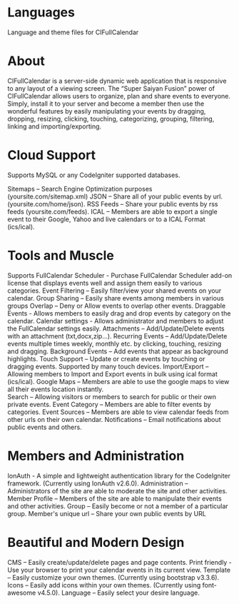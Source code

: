 # Languages
Language and theme files for CIFullCalendar

# About
CIFullCalendar is a server-side dynamic web application that is responsive to any layout of a viewing screen. The “Super Saiyan Fusion” power of CIFullCalendar allows users to organize, plan and share events to everyone. Simply, install it to your server and become a member then use the wonderful features by easily manipulating your events by dragging, dropping, resizing, clicking, touching, categorizing, grouping, filtering, linking and importing/exporting.

# Cloud Support
Supports MySQL or any CodeIgniter supported databases. 

Sitemaps – Search Engine Optimization purposes (yoursite.com/sitemap.xml) 
JSON – Share all of your public events by url. (yoursite.com/home/json). 
RSS Feeds – Share your public events by rss feeds (yoursite.com/feeds). 
ICAL – Members are able to export a single event to their Google, Yahoo and live calendars or to a ICAL Format (ics/ical).

# Tools and Muscle
Supports FullCalendar Scheduler - Purchase FullCalendar Scheduler add-on license that displays events well and assign them easily to various categories. 
Event Filtering – Easily filter/view your shared events on your calendar. 
Group Sharing – Easily share events among members in various groups 
Overlap – Deny or Allow events to overlap other events. 
Draggable Events - Allows members to easily drag and drop events by category on the calendar. 
Calendar settings - Allows administrator and members to adjust the FullCalendar settings easily. 
Attachments – Add/Update/Delete events with an attachment (txt,docx,zip...). 
Recurring Events – Add/Update/Delete events multiple times weekly, monthly etc. by clicking, touching, resizing and dragging. 
Background Events – Add events that appear as background highlights. 
Touch Support – Update or create events by touching or dragging events. Supported by many touch devices. 
Import/Export – Allowing members to Import and Export events in bulk using ical format (ics/ical). 
Google Maps – Members are able to use the google maps to view all their events location instantly.   
Search – Allowing visitors or members to search for public or their own private events. 
Event Category – Members are able to filter events by categories. 
Event Sources – Members are able to view calendar feeds from other urls on their own calendar. 
Notifications – Email notifications about public events and others.

# Members and Administration
IonAuth - A simple and lightweight authentication library for the CodeIgniter framework. (Currently using IonAuth v2.6.0). 
Administration – Administrators of the site are able to moderate the site and other activities. 
Member Profile – Members of the site are able to manipulate their events and other activities. 
Group – Easily become or not a member of a particular group. 
Member's unique url – Share your own public events by URL


# Beautiful and Modern Design
CMS – Easily create/update/delete pages and page contents. 
Print friendly - Use your browser to print your calendar events in its current view. 
Template – Easily customize your own themes. (Currently using bootstrap v3.3.6). 
Icons – Easily add icons within your own themes. (Currently using font-awesome v4.5.0). 
Language – Easily select your desire language.
